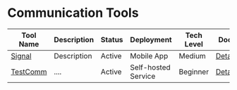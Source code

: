 # Communication Tools
| Tool Name | Description | Status | Deployment | Tech Level | Docs |
|-----------|-------------|--------|------------|------------|------|
| [Signal](https://signal.org/) | Description | Active | Mobile App | Medium | [Details](docs/comparisonOfTools/communication/Signal.md) |
| [TestComm](https://www.youtube.com/) | .... | Active | Self-hosted Service | Beginner | [Details](docs/comparisonOfTools/communication/TestComm.md) |
